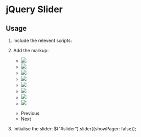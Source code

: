 jQuery Slider
====

Usage
----

1. Include the relevent scripts:

    <script type="text/javascript" src="http://code.jquery.com/jquery-latest.min.js"></script>
    <script type="text/javascript" src="jquery.slider.js"></script>

2. Add the markup:

    <div id="slider" class="dcSlider">
        <div class="slider-holder">
            <ul>
                <li><img src="http://placehold.it/1170x400" /></li>
                <li><img src="http://placehold.it/1170x400" /></li>
                <li><img src="http://placehold.it/1170x400" /></li>
                <li><img src="http://placehold.it/1170x400" /></li>
                <li><img src="http://placehold.it/1170x400" /></li>
                <li><img src="http://placehold.it/1170x400" /></li>
                <li><img src="http://placehold.it/1170x400" /></li>
                <li><img src="http://placehold.it/1170x400" /></li>
            </ul>
        </div>
        <ul class="controls">
            <li><a class="slider-prev">Previous</a></li>
            <li><a class="slider-next">Next</a></li>
        </ul>
    </div>

3. Initialise the slider:
    $("#slider").slider({showPager: false});

